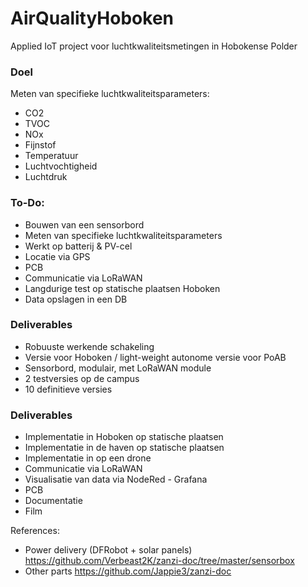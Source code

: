 # AirQualityHoboken
Applied IoT project voor luchtkwaliteitsmetingen in Hobokense Polder


### Doel
Meten van specifieke luchtkwaliteitsparameters:
- CO2
- TVOC
- NOx
- Fijnstof
- Temperatuur
- Luchtvochtigheid
- Luchtdruk

### To-Do:
- Bouwen van een sensorbord
- Meten van specifieke luchtkwaliteitsparameters
- Werkt op batterij & PV-cel
- Locatie via GPS
- PCB
- Communicatie via LoRaWAN
- Langdurige test op statische plaatsen Hoboken
- Data opslagen in een DB

### Deliverables
- Robuuste werkende schakeling
- Versie voor Hoboken / light-weight autonome versie voor PoAB
- Sensorbord, modulair, met LoRaWAN module
- 2 testversies op de campus
- 10 definitieve versies

### Deliverables
- Implementatie in Hoboken op statische plaatsen
- Implementatie in de haven op statische plaatsen
- Implementatie in op een drone
- Communicatie via LoRaWAN
- Visualisatie van data via NodeRed - Grafana
- PCB
- Documentatie
- Film


References:
- Power delivery (DFRobot + solar panels)
  https://github.com/Verbeast2K/zanzi-doc/tree/master/sensorbox
- Other parts
  https://github.com/Jappie3/zanzi-doc
  
